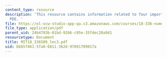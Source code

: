 ```yaml
---
content_type: resource
description: 'This resource contains information related to four important linear
  PDE. '
file: https://ol-ocw-studio-app-qa.s3.amazonaws.com/courses/18-336-numerical-methods-for-partial-differential-equations-spring-2009/bbb574615fa06811362d97691709017a_MIT18_336S09_lec3.pdf
file_type: application/pdf
parent_uid: 24b4783b-01bd-9266-c95e-35fdec20a9d1
resourcetype: Document
title: MIT18_336S09_lec3.pdf
uid: bbb57461-5fa0-6811-362d-97691709017a
---
```

